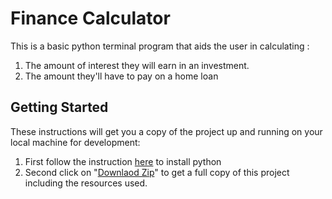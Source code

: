 # Finance Calculator
This is a basic python terminal program that aids the user in calculating :
1) The amount of interest they will earn in an investment.
2) The amount they'll have to pay on a home loan
## Getting Started
These instructions will get you a copy of the project up and running on your local machine for development:
1) First follow the instruction [here](https://www.codecademy.com/articles/install-python) to install python 
2) Second click on "[Downlaod Zip](https://www.instructables.com/Downloading-Code-From-GitHub/)" to get a full copy of this project including the resources used.
